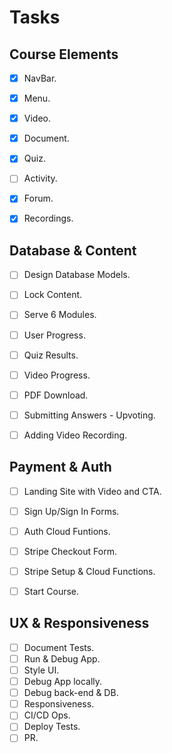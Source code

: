 # Tasks

## Course Elements

* [X] NavBar.
* [X] Menu.
* [X] Video.
* [X] Document.
* [X] Quiz.
* [ ] Activity.
* [X] Forum.
* [X] Recordings.


## Database & Content

* [ ] Design Database Models.
* [ ] Lock Content.
* [ ] Serve 6 Modules.
* [ ] User Progress.
* [ ] Quiz Results.
* [ ] Video Progress.
* [ ] PDF Download.
* [ ] Submitting Answers - Upvoting.
* [ ] Adding Video Recording.


## Payment & Auth

* [ ] Landing Site with Video and CTA.
* [ ] Sign Up/Sign In Forms.
* [ ] Auth Cloud Funtions.
* [ ] Stripe Checkout Form.
* [ ] Stripe Setup & Cloud Functions.
* [ ] Start Course.


## UX & Responsiveness

* [ ] Document Tests.
* [ ] Run & Debug App.
* [ ] Style UI.
* [ ] Debug App locally.
* [ ] Debug back-end & DB.
* [ ] Responsiveness.
* [ ] CI/CD Ops.
* [ ] Deploy Tests.
* [ ] PR.
